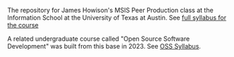 The repository for James Howison's MSIS Peer Production class at the Information School at the University of Texas at Austin. See [full syllabus for the course](https://jameshowison.github.io/peer_production_course/pp_syllabus.html)

A related undergraduate course called "Open Source Software Development" was built from this base in 2023.  See [OSS Syllabus](https://howisonlab.github.io/open_source_software_course/oss_syllabus.html).
